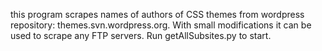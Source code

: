 this program scrapes names of authors of CSS themes from wordpress repository: themes.svn.wordpress.org. With small modifications it can be used to scrape any FTP servers. Run getAllSubsites.py to start.
